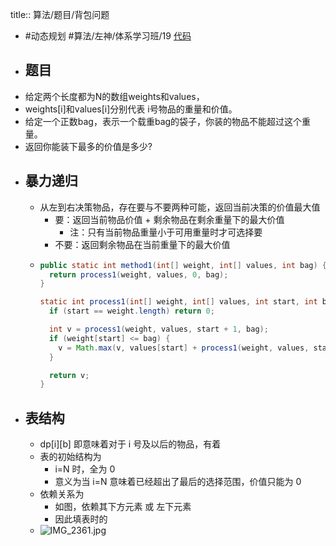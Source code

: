 title:: 算法/题目/背包问题

- #动态规划 #算法/左神/体系学习班/19 [代码](https://github.com/singee-study/algorithm-java/blob/master/zuo-algorithm-2020/class19/Code01.java)
- ## 题目
- 给定两个长度都为N的数组weights和values，
- weights[i]和values[i]分别代表 i号物品的重量和价值。
- 给定一个正数bag，表示一个载重bag的袋子，你装的物品不能超过这个重量。
- 返回你能装下最多的价值是多少?
- ## 暴力递归
	- 从左到右决策物品，存在要与不要两种可能，返回当前决策的价值最大值
		- 要：返回当前物品价值 + 剩余物品在剩余重量下的最大价值
			- 注：只有当前物品重量小于可用重量时才可选择要
		- 不要：返回剩余物品在当前重量下的最大价值
	- ```java
	  public static int method1(int[] weight, int[] values, int bag) {
	    return process1(weight, values, 0, bag);
	  }
	  
	  static int process1(int[] weight, int[] values, int start, int bag) {
	    if (start == weight.length) return 0;
	  
	    int v = process1(weight, values, start + 1, bag);
	    if (weight[start] <= bag) {
	      v = Math.max(v, values[start] + process1(weight, values, start + 1, bag - weight[start]));
	    }
	  
	    return v;
	  }
	  ```
- ## 表结构
	- dp[i][b] 即意味着对于 i 号及以后的物品，有着
	- 表的初始结构为
		- i=N 时，全为 0
		- 意义为当 i=N 意味着已经超出了最后的选择范围，价值只能为 0
	- 依赖关系为
		- 如图，依赖其下方元素 或 左下元素
		- 因此填表时的
	- ![IMG_2361.jpg](../assets/IMG_2361_1653569944299_0.jpg)